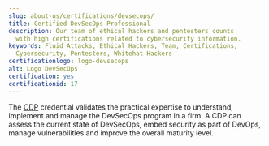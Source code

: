 ```yaml
---
slug: about-us/certifications/devsecops/
title: Certified DevSecOps Professional
description: Our team of ethical hackers and pentesters counts
  with high certifications related to cybersecurity information.
keywords: Fluid Attacks, Ethical Hackers, Team, Certifications,
  Cybersecurity, Pentesters, Whitehat Hackers
certificationlogo: logo-devsecops
alt: Logo DevSecOps
certification: yes
certificationid: 17
---
```


The [CDP](https://www.practical-devsecops.com/certified-devsecops-professional/)
credential
validates the practical expertise to understand,
implement
and manage the DevSecOps program in a firm.
A CDP can assess the current state of DevSecOps,
embed security as part of DevOps,
manage vulnerabilities
and improve the overall maturity level.
